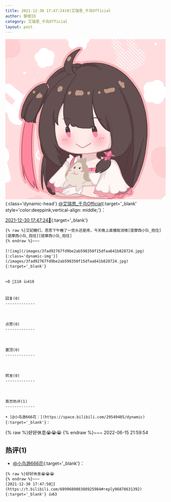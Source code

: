 ```yaml
---
title: 2021-12-30 17:47:24(0)艾瑞思_千鸟Official
author: 御坂IO
category: 艾瑞思_千鸟Official
layout: post
---
```


![img](/images/7e08840c56f251de28bdf766b647bd5fe9a5d50a.jpg){:class='dynamic-head'}
[@艾瑞思_千鸟Official](https://space.bilibili.com/1090010845/dynamic){:target='_blank' style='color:deeppink;vertical-align: middle;'}：

[2021-12-30 17:47:24🔗](https://t.bilibili.com/609968008388925984){:target='_blank'}

~~~
{% raw %}艾妃糖们、思思下午睡了一觉头还是疼，今天晚上直播取消嗷[提摩西小队_抱住][提摩西小队_抱住][提摩西小队_抱住]
{% endraw %}~~~

[![img](/images/3fad92767fd9be2ab598350f15dfaa641b828724.jpg){:class='dynamic-img'}](/images/3fad92767fd9be2ab598350f15dfaa641b828724.jpg){:target='_blank'}


↪️0 💬110 👍418


回复(0)
-------------



点赞(0)
-------------



置顶(0)
-------------



转发(0)
-------------



首页热评(1)
-------------

+ [@小鸟游666花：](https://space.bilibili.com/29549485/dynamic){:target='_blank'}：
~~~
{% raw %}好好休息😭😭😭
{% endraw %}~~~
2022-06-15 21:59:54


热评(1)
-------------

+ [@小鸟游666花](https://space.bilibili.com/29549485/dynamic){:target='_blank'}：
~~~
{% raw %}好好休息😭😭😭
{% endraw %}~~~
[2021-12-30 17:47:50🔗](https://t.bilibili.com/609968008388925984#reply96878631392){:target='_blank'} 👍63


